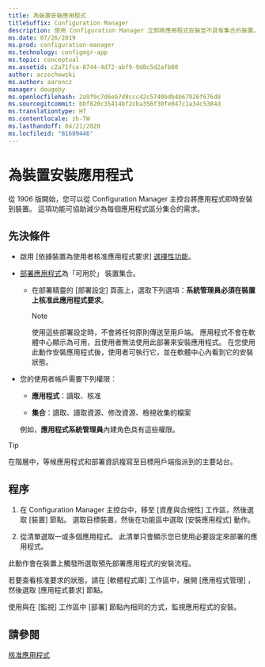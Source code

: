 ```yaml
---
title: 為裝置安裝應用程式
titleSuffix: Configuration Manager
description: 使用 Configuration Manager 立即將應用程式安裝至不具有集合的裝置。
ms.date: 07/26/2019
ms.prod: configuration-manager
ms.technology: configmgr-app
ms.topic: conceptual
ms.assetid: c2a71fca-8744-4d72-abf9-9d8c5d2afb00
author: aczechowski
ms.author: aaroncz
manager: dougeby
ms.openlocfilehash: 2a9f0c7d6eb7d8ccc42c5740bdb4b67926f676d8
ms.sourcegitcommit: bbf820c35414bf2cba356f30fe047c1a34c5384d
ms.translationtype: HT
ms.contentlocale: zh-TW
ms.lasthandoff: 04/21/2020
ms.locfileid: "81689446"
---
```

# <a name="install-applications-for-a-device"></a>為裝置安裝應用程式

<!--4402180-->

從 1906 版開始，您可以從 Configuration Manager 主控台將應用程式即時安裝到裝置。 這項功能可協助減少為每個應用程式區分集合的需求。

## <a name="prerequisites"></a>先決條件

- 啟用 [依據裝置為使用者核准應用程式要求]  [選擇性功能](../../core/servers/manage/install-in-console-updates.md#bkmk_options)。  

- [部署應用程式](deploy-applications.md)為「可用於」  裝置集合。  

    - 在部署精靈的 [部署設定]  頁面上，選取下列選項：**系統管理員必須在裝置上核准此應用程式要求**。  

        > [!Note]  
        > 使用這些部署設定時，不會將任何原則傳送至用戶端。 應用程式不會在軟體中心顯示為可用，且使用者無法使用此部署來安裝應用程式。 在您使用此動作安裝應用程式後，使用者可執行它，並在軟體中心內看到它的安裝狀態。

- 您的使用者帳戶需要下列權限：

    - **應用程式**：讀取、核准

    - **集合**：讀取、讀取資源、修改資源、檢視收集的檔案

    例如，**應用程式系統管理員**內建角色具有這些權限。

> [!TIP]
> 在階層中，等候應用程式和部署資訊複寫至目標用戶端指派到的主要站台。<!-- SCCMDocs#2113 -->

## <a name="process"></a>程序

1. 在 Configuration Manager 主控台中，移至 [資產與合規性]  工作區，然後選取 [裝置]  節點。 選取目標裝置，然後在功能區中選取 [安裝應用程式]  動作。

1. 從清單選取一或多個應用程式。 此清單只會顯示您已使用必要設定來部署的應用程式。

此動作會在裝置上觸發所選取預先部署應用程式的安裝流程。

若要查看核准要求的狀態，請在 [軟體程式庫]  工作區中，展開 [應用程式管理]  ，然後選取 [應用程式要求]  節點。

使用與在 [監視]  工作區中 [部署]  節點內相同的方式，監視應用程式的安裝。


## <a name="see-also"></a>請參閱

[核准應用程式](app-approval.md)
